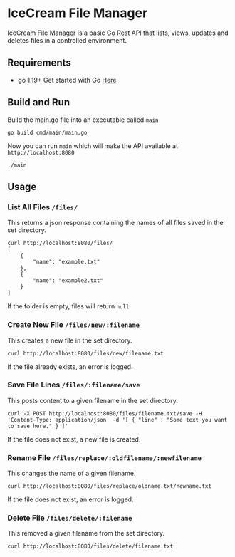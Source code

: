# IceCream File Manager
IceCream File Manager is a basic Go Rest API that lists, views, updates and deletes files in a controlled environment.

## Requirements
- go 1.19+
Get started with Go [Here](https://go.dev/learn/)

## Build and Run
Build the main.go file into an executable called `main`
```
go build cmd/main/main.go
```
Now you can run `main` which will make the API available at `http://localhost:8080`
```
./main
```

## Usage
### List All Files `/files/`
This returns a json response containing the names of all files saved in the set directory.
```
curl http://localhost:8080/files/
[
    {
        "name": "example.txt"
    },
    {
        "name": "example2.txt"
    }
]
```
If the folder is empty, files will return `null`

### Create New File `/files/new/:filename`
This creates a new file in the set directory.
```
curl http://localhost:8080/files/new/filename.txt
```
If the file already exists, an error is logged.

### Save File Lines `/files/:filename/save`
This posts content to a given filename in the set directory.
```
curl -X POST http://localhost:8080/files/filename.txt/save -H 'Content-Type: application/json' -d '[ { "line" : "Some text you want to save here." } ]'
```
If the file does not exist, a new file is created.

### Rename File `/files/replace/:oldfilename/:newfilename`
This changes the name of a given filename.
```
curl http://localhost:8080/files/replace/oldname.txt/newname.txt
```
If the file does not exist, an error is logged.

### Delete File `/files/delete/:filename`
This removed a given filename from the set directory.
```
curl http://localhost:8080/files/delete/filename.txt
```
